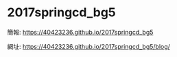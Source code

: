 # 2017springcd_bg5

簡報: https://40423236.github.io/2017springcd_bg5

網址: https://40423236.github.io/2017springcd_bg5/blog/
